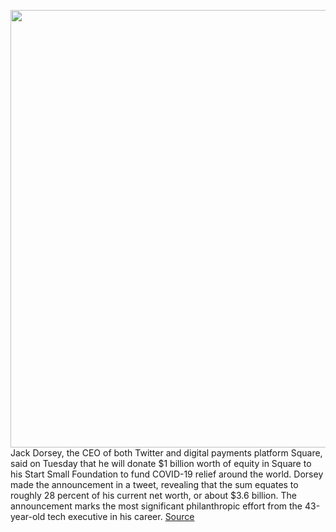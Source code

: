 <img src='https://cdn.vox-cdn.com/thumbor/mI8b4KgaFtqIL7_KSaJLEcJ1nIA=/0x0:2823x1885/1200x800/filters:focal(1223x503:1673x953)/cdn.vox-cdn.com/uploads/chorus_image/image/66619405/1060707434.jpg.0.jpg' width='700px' /><br/>
Jack Dorsey, the CEO of both Twitter and digital payments platform Square, said on Tuesday that he will donate $1 billion worth of equity in Square to his Start Small Foundation to fund COVID-19 relief around the world. Dorsey made the announcement in a tweet, revealing that the sum equates to roughly 28 percent of his current net worth, or about $3.6 billion. The announcement marks the most significant philanthropic effort from the 43-year-old tech executive in his career.
<a href='https://www.theverge.com/2020/4/7/21212766/jack-dorsey-coronavirus-covid-19-donate-relief-fund-square-twitter'> Source <a/>